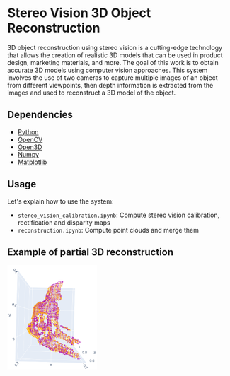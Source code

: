 # Stereo Vision 3D Object Reconstruction

3D object reconstruction using stereo vision is a
cutting-edge technology that allows the creation of realistic 3D models
that can be used in product design, marketing materials, and
more. The goal of this work is to obtain accurate 3D models
using computer vision approaches. This system involves the use
of two cameras to capture multiple images of an object from
different viewpoints, then depth information is extracted from
the images and used to reconstruct a 3D model of the object.


## Dependencies

* [Python](https://www.python.org/)
* [OpenCV](https://opencv.org/)
* [Open3D](http://www.open3d.org/)
* [Numpy](https://numpy.org/)
* [Matplotlib](https://matplotlib.org/)

## Usage

Let's explain how to use the system:

* ```stereo_vision_calibration.ipynb```: Compute stereo vision calibration, rectification and disparity maps
* ```reconstruction.ipynb```: Compute point clouds and merge them

## Example of partial 3D reconstruction
<p align='left'>
  <img src="result.png" width="40%"/>
</p>
